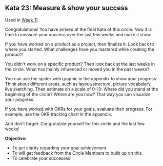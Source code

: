## Kata 23: Measure & show your success

Used in [Week 11](0410_Week_11.md)

Congratulations! You have arrived at the final Kata of this circle. Now it is time to measure your success over the last few weeks and make it show.

If you have worked on a product as a project, then finalize it. Look back to where you started. What challenges have you mastered while creating the product?

You didn't work on a specific product? Then look back at the last weeks in the circle. What has mainly influenced or moved you in the past weeks?

You can use the spider web graphic in the appendix to show your progress. Think about different areas, such as layout/structure, picture vocabulary, live sketching. Then estimate on a scale of 0-10: Where did you stand at the beginning of the circle? Where are you now? That way you can visualize your progress.

If you have worked with OKRs for your goals, evaluate their progress. For example, use the OKR tracking chart in the appendix.

And don't forget: Congratulate yourself for this circle and the last few weeks!

**Objective:**

- To get clarity regarding your goal achievement.
- To will get feedback from the Circle Members to build up on this.
- To celebrate your successes!